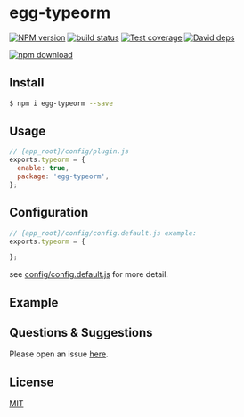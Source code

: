# egg-typeorm

[![NPM version][npm-image]][npm-url]
[![build status][travis-image]][travis-url]
[![Test coverage][codecov-image]][codecov-url]
[![David deps][david-image]][david-url]

[![npm download][download-image]][download-url]

[npm-image]: https://img.shields.io/npm/v/egg-typeorm.svg?style=flat-square
[npm-url]: https://npmjs.org/package/egg-typeorm
[travis-image]: https://img.shields.io/travis/zhangjianfang19910327/egg-typeom.svg
[travis-url]: https://travis-ci.org/zhangjianfang19910327/egg-typeom
[codecov-image]: https://img.shields.io/codecov/c/github/eggjs/egg-typeorm.svg?style=flat-square
[codecov-url]: https://codecov.io/github/eggjs/egg-typeorm?branch=master
[david-image]: https://img.shields.io/david/eggjs/egg-typeorm.svg?style=flat-square
[david-url]: https://david-dm.org/eggjs/egg-typeorm
[snyk-image]: https://snyk.io/test/npm/egg-typeorm/badge.svg?style=flat-square
[snyk-url]: https://snyk.io/test/npm/egg-typeorm
[download-image]: https://img.shields.io/npm/dm/egg-typeorm.svg?style=flat-square
[download-url]: https://npmjs.org/package/egg-typeorm

<!--
Description here.
-->

## Install

```bash
$ npm i egg-typeorm --save
```

## Usage

```js
// {app_root}/config/plugin.js
exports.typeorm = {
  enable: true,
  package: 'egg-typeorm',
};
```

## Configuration

```js
// {app_root}/config/config.default.js example:
exports.typeorm = {

};
```

see [config/config.default.js](config/config.default.js) for more detail.

## Example

<!-- example here -->

## Questions & Suggestions

Please open an issue [here](https://github.com/eggjs/egg/issues).

## License

[MIT](LICENSE)
